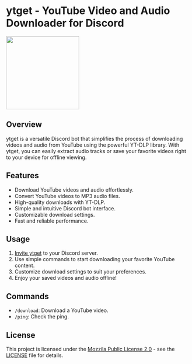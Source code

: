 # ytget - YouTube Video and Audio Downloader for Discord

<img src="https://i.imgur.com/5iF3zq7.png" width="200">

## Overview

ytget is a versatile Discord bot that simplifies the process of downloading videos and audio from YouTube using the powerful YT-DLP library. With ytget, you can easily extract audio tracks or save your favorite videos right to your device for offline viewing.

## Features

- Download YouTube videos and audio effortlessly.
- Convert YouTube videos to MP3 audio files.
- High-quality downloads with YT-DLP.
- Simple and intuitive Discord bot interface.
- Customizable download settings.
- Fast and reliable performance.

## Usage

1. [Invite ytget](https://discord.com/api/oauth2/authorize?client_id=1146905495320400082&permissions=277025770560&scope=applications.commands%20bot "Invite ytget") to your Discord server.
2. Use simple commands to start downloading your favorite YouTube content.
3. Customize download settings to suit your preferences.
4. Enjoy your saved videos and audio offline!

## Commands

- `/download`: Download a YouTube video.
- `/ping`: Check the ping.

## License

This project is licensed under the [Mozzila Public License 2.0](https://www.mozilla.org/en-US/MPL/2.0/) - see the [LICENSE](LICENSE.txt) file for details.
